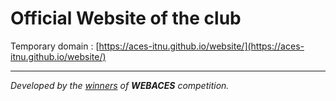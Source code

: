 # Official Website of the club

Temporary domain : [https://aces-itnu.github.io/website/](https://aces-itnu.github.io/website/)

---
*Developed by the [winners](https://github.com/ACES-ITNU/website/graphs/contributors) of **WEBACES** competition.*
